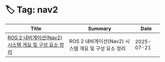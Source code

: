 # 🏷️ Tag: nav2

| Title | Summary | Date |
|-------|---------|------|
| [ROS 2 내비게이션(Nav2) 시스템 개요 및 구성 요소 정리](https://github.com/MinHyeok-lee1/TIL/blob/main/2025/07/21-Ros2Nav2.md) | ROS 2 내비게이션(Nav2) 시스템 개요 및 구성 요소 정리 | 2025-07-21 |
